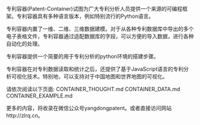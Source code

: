 
专利容器(Patent-Container)试图为广大专利分析人员提供一个来源的可编程框架。专利容器具有多种语言版本，例如特别流行的Python语言。

专利容器内置了一维、二维、三维数据建模。对于从各种专利数据库中导出的多个电子表格文件，专利容器通过适配数据库的字段，可以方便的导入数据，进行各种自动化的处理。

专利容器提供一个简要的用于专利分析的python环境的搭建步骤。

专利容器在对专利数据读取和统计之后，还提供了基于JavaScript语言的专利分析可视化技术。特别地，可以支持对于中国地图和世界地图的可视化。

请依次阅读以下页面: 
CONTAINER_THOUGHT.md
CONTAINER_DATA.md
CONTAINER_EXAMPLE.md

更多的内容，将收录在微信公众号yangdongpatent。或者直接访问网站http://zlrq.cn。
